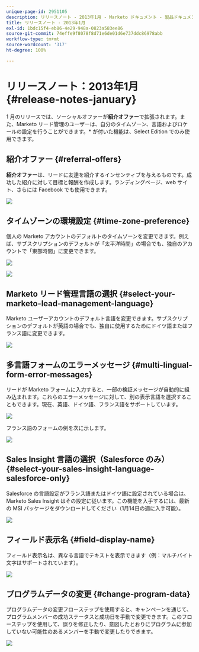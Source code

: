 ```yaml
---
unique-page-id: 2951105
description: リリースノート - 2013年1月 - Marketo ドキュメント - 製品ドキュメント
title: リリースノート - 2013年1月
exl-id: 1bdc15f4-eb86-4e29-948a-0823a583ee86
source-git-commit: 74effe9f8078f8d71e6de01d6e737ddc86978abb
workflow-type: tm+mt
source-wordcount: '317'
ht-degree: 100%

---
```


# リリースノート：2013年1月 {#release-notes-january}

1 月のリリースでは、ソーシャルオファーが&#x200B;**紹介オファー**&#x200B;で拡張されます。また、Marketo リード管理のユーザーは、自分のタイムゾーン、言語およびロケールの設定を行うことができます。* が付いた機能は、Select Edition でのみ使用できます。

## 紹介オファー {#referral-offers}

**紹介オファー**&#x200B;は、リードに友達を紹介するインセンティブを与えるものです。成功した紹介に対して目標と報酬を作成します。ランディングページ、web サイト、さらには Facebook でも使用できます。

![](assets/image2014-9-22-15-3a20-3a13.png)

## タイムゾーンの環境設定 {#time-zone-preference}

個人の Marketo アカウントのデフォルトのタイムゾーンを変更できます。例えば、サブスクリプションのデフォルトが「太平洋時間」の場合でも、独自のアカウントで「東部時間」に変更できます。

![](assets/image2014-9-22-15-3a20-3a41.png)

![](assets/image2014-9-22-15-3a21-3a2.png)

## Marketo リード管理言語の選択 {#select-your-marketo-lead-management-language}

Marketo ユーザーアカウントのデフォルト言語を変更できます。サブスクリプションのデフォルトが英語の場合でも、独自に使用するためにドイツ語またはフランス語に変更できます。

![](assets/image2014-9-22-15-3a21-3a18.png)

## 多言語フォームのエラーメッセージ {#multi-lingual-form-error-messages}

リードが Marketo フォームに入力すると、一部の検証メッセージが自動的に組み込まれます。これらのエラーメッセージに対して、別の表示言語を選択することもできます。現在、英語、ドイツ語、フランス語をサポートしています。

![](assets/image2014-9-22-15-3a21-3a33.png)

フランス語のフォームの例を次に示します。

![](assets/image2014-9-22-15-3a22-3a2.png)

## Sales Insight 言語の選択（Salesforce のみ） {#select-your-sales-insight-language-salesforce-only}

Salesforce の言語設定がフランス語またはドイツ語に設定されている場合は、Marketo Sales Insight はその設定に従います。この機能を入手するには、最新の MSI パッケージをダウンロードしてください（1月14日の週に入手可能）。

![](assets/image2014-9-22-15-3a22-3a31.png)

## フィールド表示名 {#field-display-name}

フィールド表示名は、異なる言語でテキストを表示できます（例：マルチバイト文字はサポートされています）。

![](assets/image2014-9-22-15-3a22-3a56.png)

## プログラムデータの変更 {#change-program-data}

プログラムデータの変更フローステップを使用すると、キャンペーンを通じて、プログラムメンバーの成功ステータスと成功日を手動で変更できます。このフローステップを使用して、誤りを修正したり、意図したとおりにプログラムに参加していない可能性のあるメンバーを手動で変更したりできます。

![](assets/image2014-9-22-15-3a23-3a23.png)
